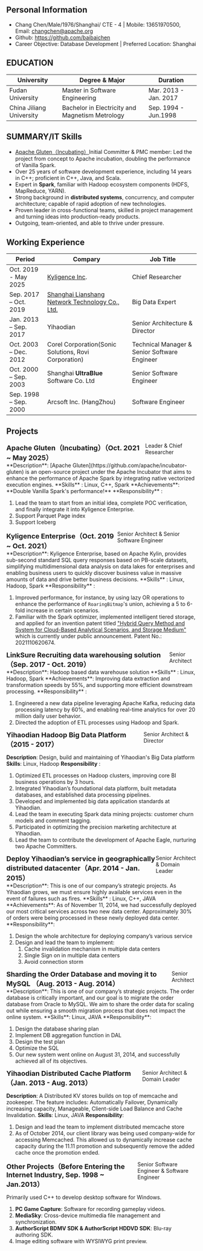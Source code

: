 ## Personal Information

- Chang Chen/Male/1976/Shanghai/ CTE - 4 | Mobile: 13651970500, Email: changchen@apache.org
- Github: https://github.com/baibaichen
- Career Objective:  Database Development  | Preferred Location: Shanghai

## EDUCATION

| University            | Degree & Major | Duration      |
| ------------------------- | -------------- | ----------------- |
| Fudan University | Master in Software Engineering | Mar. 2013 - Jan. 2017 |
| China Jiliang University              | Bachelor in Electricity and Magnetism Metrology | Sep. 1994 - Jun.1998 |

## SUMMARY/IT Skills
-   [Apache Gluten（Incubating）](https://github.com/apache/incubator-gluten)Initial Committer & PMC member:  Led the project from concept to Apache incubation, doubling the performance of Vanilla Spark.  
-   Over 25 years of software development experience, including 14 years in C++; proficient in C++, Java, and Scala.  
-   Expert in **Spark**, familiar with Hadoop ecosystem components (HDFS, MapReduce, YARN).  
-   Strong background in **distributed systems**, concurrency, and computer architecture; capable of rapid adoption of new technologies.  
-   Proven leader in cross-functional teams, skilled in project management and turning ideas into production-ready products.  
-   Outgoing, team-oriented, and able to thrive under pressure.

## Working Experience

| Period          | Compary                                                                     | Job Title                   |
|---------------------|---------------------------------------------------------------------------------|------------------------------------------|
| Oct. 2019 - May 2025 | [Kyligence Inc](https://kyligence.io/).                                         | Chief Researcher             |
| Sep. 2017 – Oct. 2019 | [Shanghai Lianshang Network Technology Co., Ltd.](https://www.wifi.com/) | Big Data Expert                 |
| Jan. 2013 – Sep. 2017 | Yihaodian                                                               | Senior Architecture &  Director |
| Oct. 2003 – Dec. 2012   | Corel Corporation(Sonic Solutions, Rovi Corporation) | Technical Manager & Senior Software Engineer |
| Oct. 2000 – Sep. 2003   | Shanghai **UltraBlue** Software Co. Ltd             | Senior Software Engineer   |
| Sep. 1998 – Sep. 2000   | Arcsoft Inc. (HangZhou)                                                         | Software Engineer       |

## Projects
<div style="display: flex; justify-content: space-between;">
  <div style="font-size: 18px;"><strong>Apache Gluten（Incubating）（Oct. 2021 ~ May 2025）</strong></div>
  <div>Leader & Chief Researcher</div>
</div>
**Description**: [Apache Gluten](https://github.com/apache/incubator-gluten) is an open-source project under the Apache Incubator that aims to enhance the performance of Apache Spark by integrating native vectorized execution engines. 
**Skills** : Linux, C++, Spark
**Achievements**:  **Double Vanilla Spark's performance!**
**Responsibility** :

1. Lead the team to start from an initial idea, complete POC verification, and finally integrate it into Kyligence Enterprise. 
1. Support Parquet Page index
1. Support Iceberg

<div style="display: flex; justify-content: space-between;">
  <div style="font-size: 18px;"><strong>Kyligence Enterprise（Oct. 2019 ~ Oct. 2021）</strong></div>
  <div>Senior Architect & Senior Software Engineer</div>
</div>
**Description**: Kyligence Enterprise, based on Apache Kylin, provides sub-second standard SQL query responses based on PB-scale datasets, simplifying multidimensional data analysis on data lakes for enterprises and enabling business users to quickly discover business value in massive amounts of data and drive better business decisions.
**Skills** : Linux, Hadoop, Spark
**Responsibility** : 

1. Improved performance, for instance, by using lazy OR operations to enhance the performance of `RoaringBitmap`'s union, achieving a 5 to 6-fold increase in certain scenarios.
2. Familiar with the Spark optimizer, implemented intelligent tiered storage, and applied for an invention patent titled ["Hybrid Query Method and System for Cloud-Based Analytical Scenarios, and Storage Medium"](https://patents.google.com/patent/CN113918561A/zh) which is currently under public announcement. Patent No.: 2021110620674.

<div style="display: flex; justify-content: space-between;">
  <div style="font-size: 18px;"><strong>LinkSure Recruiting data warehousing solution（Sep. 2017 - Oct. 2019）</strong></div>
  <div>Senior Architect</div>
</div>
**Description**: Hadoop based data warehouse solution
**Skills** : Linux, Hadoop, Spark
**Achievements**:  Improving data extraction and transformation speeds by 55%, and supporting more efficient downstream processing. 
**Responsibility** : 

1.  Engineered a new data pipeline leveraging Apache Kafka, reducing data processing latency by 60%, and enabling real-time analytics for over 20 million daily user behavior.
2. Directed the adoption of ETL processes using Hadoop and Spark.

<div style="display: flex; justify-content: space-between;">
  <div style="font-size: 18px;"><strong>Yihaodian Hadoop Big Data Platform（2015 - 2017）</strong></div>
  <div>Senior Architect & Director</div>
</div>

**Description**: Design, build and maintaining of Yihaodian's Big Data platform
**Skills**: Linux, Hadoop
**Responsibility** : 

1. Optimized ETL processes on Hadoop clusters, improving core BI business operations by 3 hours.
2. Integrated Yihaodian’s foundational data platform, built metadata databases, and established data processing pipelines.
3. Developed and implemented big data application standards at Yihaodian.
4. Lead the team in executing Spark data mining projects: customer churn models and comment tagging.
5. Participated in optimizing the precision marketing architecture at Yihaodian.
6. Lead the team to contribute the development of Apache Eagle, nurturing two Apache Committers.

<div style="display: flex; justify-content: space-between;">
  <div style="font-size: 18px;"><strong>Deploy Yihaodian’s service in geographically distributed datacenter（Apr. 2014 - Jan. 2015）</strong></div>
  <div>Senior Architect & Domain Leader</div>
</div>
**Description**: This is one of our company’s strategic projects. As Yihaodian grows, we must ensure highly available services even in the event of failures such as fires. 
**Skills** : Linux, C++, JAVA
**Achievements**: As of November 11, 2014, we had successfully deployed our most critical services across two new data center. Approximately 30% of orders were being processed in these newly deployed data center. 
**Responsibility**:

1. Design the whole architecture for deploying company’s various service
2. Design and lead the team to implement: 
   1. Cache invalidation mechanism in multiple data centers  
   2. Single Sign on in multiple data centers 
   3. Avoid connection storm

<div style="display: flex; justify-content: space-between;">
  <div style="font-size: 18px;"><strong>Sharding the Order Database and moving it to MySQL （Aug. 2013 - Aug. 2014）</strong></div>
  <div>Senior Architect</div>
</div>
**Description**: This is one of our company’s strategic projects. The order database is critically important, and our goal is to migrate the order database from Oracle to MySQL. We aim to share the order data for scaling out while ensuring a smooth migration process that does not impact the online system.
**Skills**: Linux, JAVA
**Responsibility**: 

1. Design the database sharing plan 
1. Implement DB aggregation function in DAL 
1. Design the test plan 
1. Optimize the SQL 
1. Our new system went online on August 31, 2014, and successfully achieved all of its objectives. 

<div style="display: flex; justify-content: space-between;">
  <div style="font-size: 18px;"><strong>Yihaodian Distributed Cache Platform（Jan. 2013 - Aug. 2013）</strong></div>
  <div>Senior Architect & Domain Leader</div>
</div>

**Description**: A Distributed KV stores builds on top of memcache and zookeeper. The feature includes: Automatically Failover, Dynamically increasing capacity, Manageable, Client-side Load Balance and Cache Invalidation.
**Skills**: Linux, JAVA
**Responsibility**: 

1. Design and lead the team to implement distributed memcache store 
2. As of October 2014, our client library was being used company-wide for accessing Memcached. This allowed us to dynamically increase cache capacity during the 11.11 promotion and subsequently remove the added cache once the promotion ended.

<div style="display: flex; justify-content: space-between;">
  <div style="font-size: 18px;"><strong>Other Projects（Before Entering the Internet Industry, Sep. 1998 ~ Jan.2013）</strong></div>
  <div>Senior Software Engineer & Software Engineer</div>
</div>

Primarily used C++ to develop desktop software for Windows.

1. **PC Game Capture**: Software for recording gameplay videos.
2. **MediaSky**: Cross-device multimedia file management and synchronization.
3. **AuthorScript BDMV SDK & AuthorScript HDDVD SDK**: Blu-ray authoring SDK.
4. Image editing software with WYSIWYG print preview.